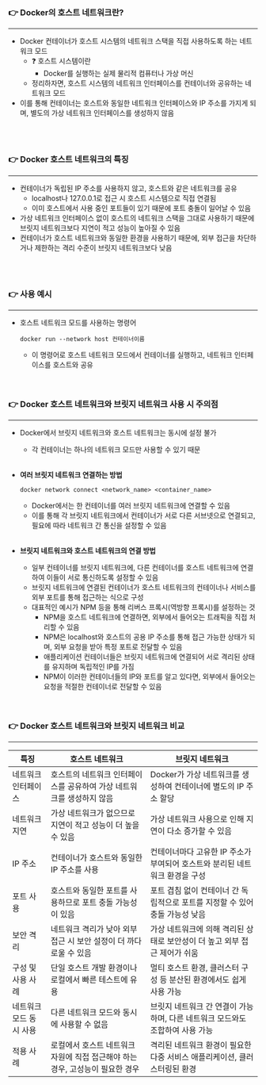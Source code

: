 ### 👉 Docker의 호스트 네트워크란?

---

- Docker 컨테이너가 호스트 시스템의 네트워크 스택을 직접 사용하도록 하는 네트워크 모드
    - ❓ 호스트 시스템이란
        - Docker를 실행하는 실제 물리적 컴퓨터나 가상 머신
    - 정리하자면, 호스트 시스템의 네트워크 인터페이스를 컨테이너와 공유하는 네트워크 모드
- 이를 통해 컨테이너는 호스트와 동일한 네트워크 인터페이스와 IP 주소를 가지게 되며, 별도의 가상 네트워크 인터페이스를 생성하지 않음
<br>
<br>

### 👉 Docker 호스트 네트워크의 특징

---

- 컨테이너가 독립된 IP 주소를 사용하지 않고, 호스트와 같은 네트워크를 공유
    - localhost나 127.0.0.1로 접근 시 호스트 시스템으로 직접 연결됨
    - 이미 호스트에서 사용 중인 포트들이 있기 때문에 포트 충돌이 일어날 수 있음
- 가상 네트워크 인터페이스 없이 호스트의 네트워크 스택을 그대로 사용하기 때문에 브릿지 네트워크보다 지연이 적고 성능이 높아질 수 있음
- 컨테이너가 호스트 네트워크와 동일한 환경을 사용하기 때문에, 외부 접근을 차단하거나 제한하는 격리 수준이 브릿지 네트워크보다 낮음
<br>
<br>

### 👉 사용 예시

---

- 호스트 네트워크 모드를 사용하는 명령어
    
    ```docker
    docker run --network host 컨테이너이름
    ```
    
    - 이 명령어로 호스트 네트워크 모드에서 컨테이너를 실행하고, 네트워크 인터페이스를 호스트와 공유
    <br>
    <br>

### 👉 Docker 호스트 네트워크와 브릿지 네트워크 사용 시 주의점

---

- Docker에서 브릿지 네트워크와 호스트 네트워크는 동시에 설정 불가
    - 각 컨테이너는 하나의 네트워크 모드만 사용할 수 있기 때문
    <br>
- **여러 브릿지 네트워크 연결하는 방법**
    
    ```docker
    docker network connect <network_name> <container_name>
    ```
    
    - Docker에서는 한 컨테이너를 여러 브릿지 네트워크에 연결할 수 있음
    - 이를 통해 각 브릿지 네트워크에서 컨테이너가 서로 다른 서브넷으로 연결되고, 필요에 따라 네트워크 간 통신을 설정할 수 있음
    <br>
- **브릿지 네트워크와 호스트 네트워크의 연결 방법**
    - 일부 컨테이너를 브릿지 네트워크에, 다른 컨테이너를 호스트 네트워크에 연결하여 이들이 서로 통신하도록 설정할 수 있음
    - 브릿지 네트워크에 연결된 컨테이너가 호스트 네트워크의 컨테이너나 서비스를 외부 포트를 통해 접근하는 식으로 구성
    - 대표적인 예시가 NPM 등을 통해 리버스 프록시(역방향 프록시)를 설정하는 것
        - NPM을 호스트 네트워크에 연결하면, 외부에서 들어오는 트래픽을 직접 처리할 수 있음
        - NPM은 localhost와 호스트의 공용 IP 주소를 통해 접근 가능한 상태가 되며, 외부 요청을 받아 특정 포트로 전달할 수 있음
        - 애플리케이션 컨테이너들은 브릿지 네트워크에 연결되어 서로 격리된 상태를 유지하며 독립적인 IP를 가짐
        - NPM이 이러한 컨테이너들의 IP와 포트를 알고 있다면, 외부에서 들어오는 요청을 적절한 컨테이너로 전달할 수 있음
        <br>
        <br>

### 👉 Docker 호스트 네트워크와 브릿지 네트워크 비교

---

| 특징 | 호스트 네트워크 | 브릿지 네트워크 |
| --- | --- | --- |
| 네트워크 인터페이스 | 호스트의 네트워크 인터페이스를 공유하여 가상 네트워크를 생성하지 않음 | Docker가 가상 네트워크를 생성하여 컨테이너에 별도의 IP 주소 할당 |
| 네트워크 지연 | 가상 네트워크가 없으므로 지연이 적고 성능이 더 높을 수 있음 | 가상 네트워크 사용으로 인해 지연이 다소 증가할 수 있음 |
| IP 주소 | 컨테이너가 호스트와 동일한 IP 주소를 사용 | 컨테이너마다 고유한 IP 주소가 부여되어 호스트와 분리된 네트워크 환경을 구성 |
| 포트 사용 | 호스트와 동일한 포트를 사용하므로 포트 충돌 가능성이 있음 | 포트 겹침 없이 컨테이너 간 독립적으로 포트를 지정할 수 있어 충돌 가능성 낮음 |
| 보안 격리 | 네트워크 격리가 낮아 외부 접근 시 보안 설정이 더 까다로울 수 있음 | 가상 네트워크에 의해 격리된 상태로 보안성이 더 높고 외부 접근 제어가 쉬움 |
| 구성 및 사용 사례 | 단일 호스트 개발 환경이나 로컬에서 빠른 테스트에 유용 | 멀티 호스트 환경, 클러스터 구성 등 분산된 환경에서도 쉽게 사용 가능 |
| 네트워크 모드 동시 사용 | 다른 네트워크 모드와 동시에 사용할 수 없음 | 브릿지 네트워크 간 연결이 가능하며, 다른 네트워크 모드와도 조합하여 사용 가능 |
| 적용 사례 | 로컬에서 호스트 네트워크 자원에 직접 접근해야 하는 경우, 고성능이 필요한 경우 | 격리된 네트워크 환경이 필요한 다중 서비스 애플리케이션, 클러스터링된 환경 |
